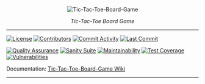 <p align="center">
  <picture>
    <source srcset="docs/assets/banner-dark.png" media="(prefers-color-scheme: dark)">
    <img alt="Tic-Tac-Toe-Board-Game" src="docs/assets/banner.png">
  </picture>
</p>

<p align="center">
  <em>Tic-Tac-Toe Board Game</em>
</p>

---

[![License](https://img.shields.io/github/license/ShadowXBoss696/Tic-Tac-Toe-Board-Game)](https://github.com/ShadowXBoss696/Tic-Tac-Toe-Board-Game/blob/develop/LICENSE)
[![Contributors](https://img.shields.io/github/contributors/ShadowXBoss696/Tic-Tac-Toe-Board-Game)](https://github.com/ShadowXBoss696/Tic-Tac-Toe-Board-Game/graphs/contributors)
[![Commit Activity](https://img.shields.io/github/commit-activity/m/ShadowXBoss696/Tic-Tac-Toe-Board-Game)](https://github.com/ShadowXBoss696/Tic-Tac-Toe-Board-Game/graphs/commit-activity)
[![Last Commit](https://img.shields.io/github/last-commit/ShadowXBoss696/Tic-Tac-Toe-Board-Game)](https://github.com/ShadowXBoss696/Tic-Tac-Toe-Board-Game/network)

[![Quality Assurance](https://github.com/ShadowXBoss696/Tic-Tac-Toe-Board-Game/actions/workflows/quality-assurance.yml/badge.svg?branch=develop)](https://github.com/ShadowXBoss696/Tic-Tac-Toe-Board-Game/actions/workflows/quality-assurance.yml)
[![Sanity Suite](https://github.com/ShadowXBoss696/Tic-Tac-Toe-Board-Game/actions/workflows/sanity-suite.yml/badge.svg)](https://github.com/ShadowXBoss696/Tic-Tac-Toe-Board-Game/actions/workflows/sanity-suite.yml)
[![Maintainability](https://qlty.sh/badges/852a5cf3-df0a-40be-b6e4-0cbda036f335/maintainability.svg)](https://qlty.sh/gh/ShadowXBoss696/projects/Tic-Tac-Toe-Board-Game)
[![Test Coverage](https://qlty.sh/badges/852a5cf3-df0a-40be-b6e4-0cbda036f335/test_coverage.svg)](https://qlty.sh/gh/ShadowXBoss696/projects/Tic-Tac-Toe-Board-Game)
[![Vulnerabilities](https://snyk.io/test/github/ShadowXBoss696/Tic-Tac-Toe-Board-Game/badge.svg)](https://snyk.io/test/github/ShadowXBoss696/Tic-Tac-Toe-Board-Game)

Documentation: [Tic-Tac-Toe-Board-Game Wiki](https://github.com/ShadowXBoss696/Tic-Tac-Toe-Board-Game/wiki)

---
